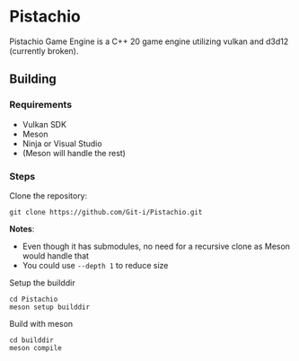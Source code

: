 # Pistachio
Pistachio Game Engine is a C++ 20 game engine utilizing vulkan and d3d12 (currently broken).

## Building
### Requirements
- Vulkan SDK
- Meson
- Ninja or Visual Studio
- (Meson will handle the rest)
### Steps
Clone the repository:
```
git clone https://github.com/Git-i/Pistachio.git
```
**Notes**: 
- Even though it has submodules, no need for a recursive clone as Meson would handle that
- You could use `--depth 1` to reduce size

Setup the builddir
```
cd Pistachio
meson setup builddir
```
Build with meson
```
cd builddir
meson compile
```



